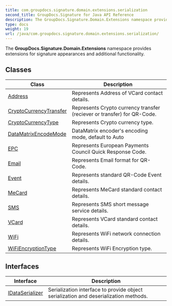 ```yaml
---
title: com.groupdocs.signature.domain.extensions.serialization
second_title: GroupDocs.Signature for Java API Reference
description: The GroupDocs.Signature.Domain.Extensions namespace provides extensions for signature appearances and additional functionality.
type: docs
weight: 19
url: /java/com.groupdocs.signature.domain.extensions.serialization/
---
```


The **GroupDocs.Signature.Domain.Extensions** namespace provides extensions for signature appearances and additional functionality.


## Classes

| Class | Description |
| --- | --- |
| [Address](../com.groupdocs.signature.domain.extensions.serialization/address) | Represents Address of VCard contact details. |
| [CryptoCurrencyTransfer](../com.groupdocs.signature.domain.extensions.serialization/cryptocurrencytransfer) | Represents Crypto currency transfer (reciever or transfer) for QR-Code. |
| [CryptoCurrencyType](../com.groupdocs.signature.domain.extensions.serialization/cryptocurrencytype) | Represents Crypto currency type. |
| [DataMatrixEncodeMode](../com.groupdocs.signature.domain.extensions.serialization/datamatrixencodemode) | DataMatrix encoder's encoding mode, default to Auto |
| [EPC](../com.groupdocs.signature.domain.extensions.serialization/epc) | Represents European Payments Council Quick Response Code. |
| [Email](../com.groupdocs.signature.domain.extensions.serialization/email) | Represents Email format for QR-Code. |
| [Event](../com.groupdocs.signature.domain.extensions.serialization/event) | Represents standard QR-Code Event details. |
| [MeCard](../com.groupdocs.signature.domain.extensions.serialization/mecard) | Represents MeCard standard contact details. |
| [SMS](../com.groupdocs.signature.domain.extensions.serialization/sms) | Represents SMS short message service details. |
| [VCard](../com.groupdocs.signature.domain.extensions.serialization/vcard) | Represents VCard standard contact details. |
| [WiFi](../com.groupdocs.signature.domain.extensions.serialization/wifi) | Represents WiFi network connection details. |
| [WiFiEncryptionType](../com.groupdocs.signature.domain.extensions.serialization/wifiencryptiontype) | Represents WiFi Encryption type. |

## Interfaces

| Interface | Description |
| --- | --- |
| [IDataSerializer](../com.groupdocs.signature.domain.extensions.serialization/idataserializer) | Serialization interface to provide object serialization and deserialization methods. |
